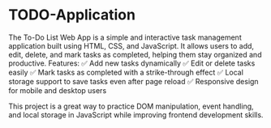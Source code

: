 # TODO-Application
The To-Do List Web App is a simple and interactive task management application built using HTML, CSS, and JavaScript. It allows users to add, edit, delete, and mark tasks as completed, helping them stay organized and productive.
Features:
✅ Add new tasks dynamically
✅ Edit or delete tasks easily
✅ Mark tasks as completed with a strike-through effect
✅ Local storage support to save tasks even after page reload
✅ Responsive design for mobile and desktop users

This project is a great way to practice DOM manipulation, event handling, and local storage in JavaScript while improving frontend development skills. 
